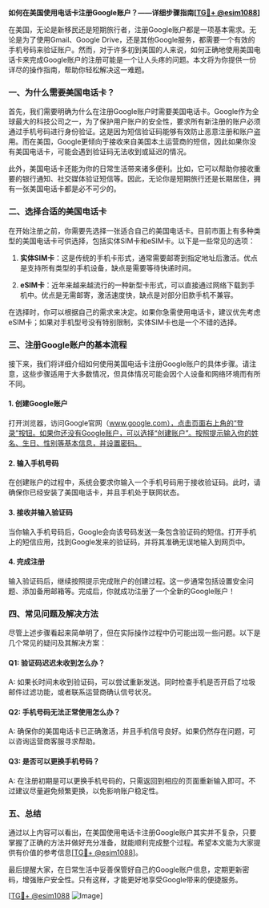 **如何在美国使用电话卡注册Google账户？——详细步骤指南[[TG💪+ @esim1088](https://t.me/s/esim1088)]**

在美国，无论是新移民还是短期旅行者，注册Google账户都是一项基本需求。无论是为了使用Gmail、Google Drive，还是其他Google服务，都需要一个有效的手机号码来验证账户。然而，对于许多初到美国的人来说，如何正确地使用美国电话卡来完成Google账户的注册可能是一个让人头疼的问题。本文将为你提供一份详尽的操作指南，帮助你轻松解决这一难题。

### 一、为什么需要美国电话卡？

首先，我们需要明确为什么在注册Google账户时需要美国电话卡。Google作为全球最大的科技公司之一，为了保护用户账户的安全性，要求所有新注册的账户必须通过手机号码进行身份验证。这是因为短信验证码能够有效防止恶意注册和账户盗用。而在美国，Google更倾向于接收来自美国本土运营商的短信，因此如果你没有美国电话卡，可能会遇到验证码无法收到或延迟的情况。

此外，美国电话卡还能为你的日常生活带来诸多便利。比如，它可以帮助你接收重要的银行通知、社交媒体验证短信等。因此，无论你是短期旅行还是长期居住，拥有一张美国电话卡都是必不可少的。

### 二、选择合适的美国电话卡

在开始注册之前，你需要先选择一张适合自己的美国电话卡。目前市面上有多种类型的美国电话卡可供选择，包括实体SIM卡和eSIM卡。以下是一些常见的选项：

1. **实体SIM卡**：这是传统的手机卡形式，通常需要邮寄到指定地址后激活。优点是支持所有类型的手机设备，缺点是需要等待快递时间。
   
2. **eSIM卡**：近年来越来越流行的一种新型卡形式，可以直接通过网络下载到手机中。优点是无需邮寄，激活速度快，缺点是对部分旧款手机不兼容。

在选择时，你可以根据自己的需求来决定。如果你急需使用电话卡，建议优先考虑eSIM卡；如果对手机型号没有特别限制，实体SIM卡也是一个不错的选择。

### 三、注册Google账户的基本流程

接下来，我们将详细介绍如何使用美国电话卡注册Google账户的具体步骤。请注意，这些步骤适用于大多数情况，但具体情况可能会因个人设备和网络环境而有所不同。

#### 1. 创建Google账户

打开浏览器，访问Google官网（www.google.com），点击页面右上角的“登录”按钮。如果你还没有Google账户，可以选择“创建账户”。按照提示输入你的姓名、生日、性别等基本信息，并设置密码。

#### 2. 输入手机号码

在创建账户的过程中，系统会要求你输入一个手机号码用于接收验证码。此时，请确保你已经安装了美国电话卡，并且手机处于联网状态。

#### 3. 接收并输入验证码

当你输入手机号码后，Google会向该号码发送一条包含验证码的短信。打开手机上的短信应用，找到Google发来的验证码，并将其准确无误地输入到网页中。

#### 4. 完成注册

输入验证码后，继续按照提示完成账户的创建过程。这一步通常包括设置安全问题、添加备用邮箱等。完成后，你就成功注册了一个全新的Google账户！

### 四、常见问题及解决方法

尽管上述步骤看起来简单明了，但在实际操作过程中仍可能出现一些问题。以下是几个常见的疑问及其解决方案：

#### Q1: 验证码迟迟未收到怎么办？

A: 如果长时间未收到验证码，可以尝试重新发送。同时检查手机是否开启了垃圾邮件过滤功能，或者联系运营商确认信号状况。

#### Q2: 手机号码无法正常使用怎么办？

A: 确保你的美国电话卡已正确激活，并且手机信号良好。如果仍然存在问题，可以咨询运营商客服寻求帮助。

#### Q3: 是否可以更换手机号码？

A: 在注册初期是可以更换手机号码的，只需返回到相应的页面重新输入即可。不过建议尽量避免频繁更换，以免影响账户稳定性。

### 五、总结

通过以上内容可以看出，在美国使用电话卡注册Google账户其实并不复杂，只要掌握了正确的方法并做好充分准备，就能顺利完成整个过程。希望本文能为大家提供有价值的参考信息[[TG💪+ @esim1088](https://t.me/s/esim1088)]。

最后提醒大家，在日常生活中妥善保管好自己的Google账户信息，定期更新密码，增强账户安全性。只有这样，才能更好地享受Google带来的便捷服务。

[[TG💪+ @esim1088](https://t.me/s/esim1088) ![Image](https://i.postimg.cc/4NQfJmqS/Snipaste-2025-05-13-00-14-12.png)]